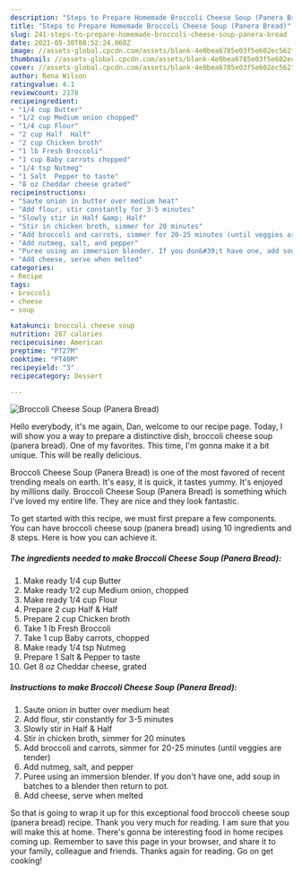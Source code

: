 ```yaml
---
description: "Steps to Prepare Homemade Broccoli Cheese Soup (Panera Bread)"
title: "Steps to Prepare Homemade Broccoli Cheese Soup (Panera Bread)"
slug: 241-steps-to-prepare-homemade-broccoli-cheese-soup-panera-bread
date: 2021-05-30T08:52:24.060Z
image: //assets-global.cpcdn.com/assets/blank-4e0bea6785e03f5e602ec562f230caae08da540cada707380b4fe1bbebba43da.png
thumbnail: //assets-global.cpcdn.com/assets/blank-4e0bea6785e03f5e602ec562f230caae08da540cada707380b4fe1bbebba43da.png
cover: //assets-global.cpcdn.com/assets/blank-4e0bea6785e03f5e602ec562f230caae08da540cada707380b4fe1bbebba43da.png
author: Rena Wilson
ratingvalue: 4.1
reviewcount: 2178
recipeingredient:
- "1/4 cup Butter"
- "1/2 cup Medium onion chopped"
- "1/4 cup Flour"
- "2 cup Half  Half"
- "2 cup Chicken broth"
- "1 lb Fresh Broccoli"
- "1 cup Baby carrots chopped"
- "1/4 tsp Nutmeg"
- "1 Salt  Pepper to taste"
- "8 oz Cheddar cheese grated"
recipeinstructions:
- "Saute onion in butter over medium heat"
- "Add flour, stir constantly for 3-5 minutes"
- "Slowly stir in Half &amp; Half"
- "Stir in chicken broth, simmer for 20 minutes"
- "Add broccoli and carrots, simmer for 20-25 minutes (until veggies are tender)"
- "Add nutmeg, salt, and pepper"
- "Puree using an immersion blender. If you don&#39;t have one, add soup in batches to a blender then return to pot."
- "Add cheese, serve when melted"
categories:
- Recipe
tags:
- broccoli
- cheese
- soup

katakunci: broccoli cheese soup 
nutrition: 267 calories
recipecuisine: American
preptime: "PT27M"
cooktime: "PT40M"
recipeyield: "3"
recipecategory: Dessert

---
```



![Broccoli Cheese Soup (Panera Bread)](//assets-global.cpcdn.com/assets/blank-4e0bea6785e03f5e602ec562f230caae08da540cada707380b4fe1bbebba43da.png)

Hello everybody, it's me again, Dan, welcome to our recipe page. Today, I will show you a way to prepare a distinctive dish, broccoli cheese soup (panera bread). One of my favorites. This time, I'm gonna make it a bit unique. This will be really delicious.



Broccoli Cheese Soup (Panera Bread) is one of the most favored of recent trending meals on earth. It's easy, it is quick, it tastes yummy. It's enjoyed by millions daily. Broccoli Cheese Soup (Panera Bread) is something which I've loved my entire life. They are nice and they look fantastic.


To get started with this recipe, we must first prepare a few components. You can have broccoli cheese soup (panera bread) using 10 ingredients and 8 steps. Here is how you can achieve it.

<!--inarticleads1-->

##### The ingredients needed to make Broccoli Cheese Soup (Panera Bread):

1. Make ready 1/4 cup Butter
1. Make ready 1/2 cup Medium onion, chopped
1. Make ready 1/4 cup Flour
1. Prepare 2 cup Half &amp; Half
1. Prepare 2 cup Chicken broth
1. Take 1 lb Fresh Broccoli
1. Take 1 cup Baby carrots, chopped
1. Make ready 1/4 tsp Nutmeg
1. Prepare 1 Salt &amp; Pepper to taste
1. Get 8 oz Cheddar cheese, grated




<!--inarticleads2-->

##### Instructions to make Broccoli Cheese Soup (Panera Bread):

1. Saute onion in butter over medium heat
1. Add flour, stir constantly for 3-5 minutes
1. Slowly stir in Half &amp; Half
1. Stir in chicken broth, simmer for 20 minutes
1. Add broccoli and carrots, simmer for 20-25 minutes (until veggies are tender)
1. Add nutmeg, salt, and pepper
1. Puree using an immersion blender. If you don&#39;t have one, add soup in batches to a blender then return to pot.
1. Add cheese, serve when melted




So that is going to wrap it up for this exceptional food broccoli cheese soup (panera bread) recipe. Thank you very much for reading. I am sure that you will make this at home. There's gonna be interesting food in home recipes coming up. Remember to save this page in your browser, and share it to your family, colleague and friends. Thanks again for reading. Go on get cooking!
